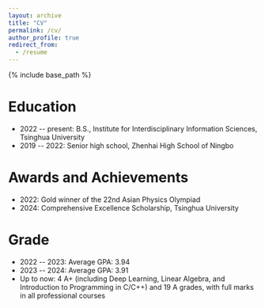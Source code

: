 ```yaml
---
layout: archive
title: "CV"
permalink: /cv/
author_profile: true
redirect_from:
  - /resume
---
```


{% include base_path %}

Education
======
* 2022 -- present: B.S., Institute for Interdisciplinary Information Sciences, Tsinghua University
* 2019 -- 2022: Senior high school, Zhenhai High School of Ningbo

Awards and Achievements
======
* 2022: Gold winner of the 22nd Asian Physics Olympiad
* 2024: Comprehensive Excellence Scholarship, Tsinghua University

Grade
======
* 2022 -- 2023: Average GPA: 3.94
* 2023 -- 2024: Average GPA: 3.91
* Up to now: 4 A+ (including Deep Learning, Linear Algebra, and Introduction to Programming in C/C++) and 19 A grades, with full marks in all professional courses
